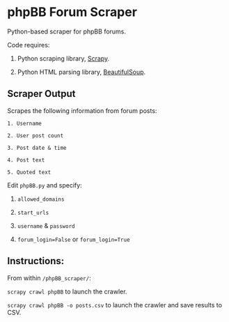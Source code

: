 # phpBB Forum Scraper
Python-based scraper for phpBB forums.

Code requires: 

1. Python scraping library, [Scrapy](http://scrapy.org/).
    
2. Python HTML parsing library, [BeautifulSoup](https://www.crummy.com/software/BeautifulSoup/bs4/doc/).


## Scraper Output
Scrapes the following information from forum posts: 

	1. Username

	2. User post count

	3. Post date & time

	4. Post text
    
    5. Quoted text


Edit `phpBB.py` and specify:

1. `allowed_domains`
    
2. `start_urls`
    
3. `username` & `password`
    
4. `forum_login=False` or `forum_login=True`

## Instructions:
From within `/phpBB_scraper/`:

`scrapy crawl phpBB` to launch the crawler.

`scrapy crawl phpBB -o posts.csv` to launch the crawler and save results to CSV.